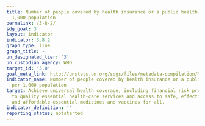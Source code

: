 ```yaml
---
title: Number of people covered by health insurance or a public health system per
  1,000 population
permalink: /3-8-2/
sdg_goal: 3
layout: indicator
indicator: 3.8.2
graph_type: line
graph_title: ~
un_designated_tier: '3'
un_custodian_agency: WHO
target_id: '3.8'
goal_meta_link: http://unstats.un.org/sdgs/files/metadata-compilation/Metadata-Goal-3.pdf
indicator_name: Number of people covered by health insurance or a public health system
  per 1,000 population
target: Achieve universal health coverage, including financial risk protection, access
  to quality essential health-care services and access to safe, effective, quality
  and affordable essential medicines and vaccines for all.
indicator_definition: ''
reporting_status: notstarted
---
```

